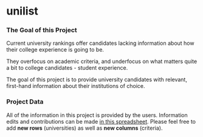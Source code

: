 # unilist

### The Goal of this Project
Current university rankings offer candidates lacking information about how their college experience is going to be. 

They overfocus on academic criteria, and underfocus on what matters quite a bit to college candidates - student experience.

The goal of this project is to provide university candidates with relevant, first-hand information about their institutions of choice.

### Project Data

All of the information in this project is provided by the users. Information edits and contributions can be made [in this spreadsheet](https://docs.google.com/spreadsheets/d/1EqG9PymTJ_H_iJPKNYfvi5Z1cnEgtz7ajsNuVjvDx-g/edit#gid=0 "in this spreadsheet"). 
Please feel free to add **new rows** (universities) as well as **new columns** (criteria).
